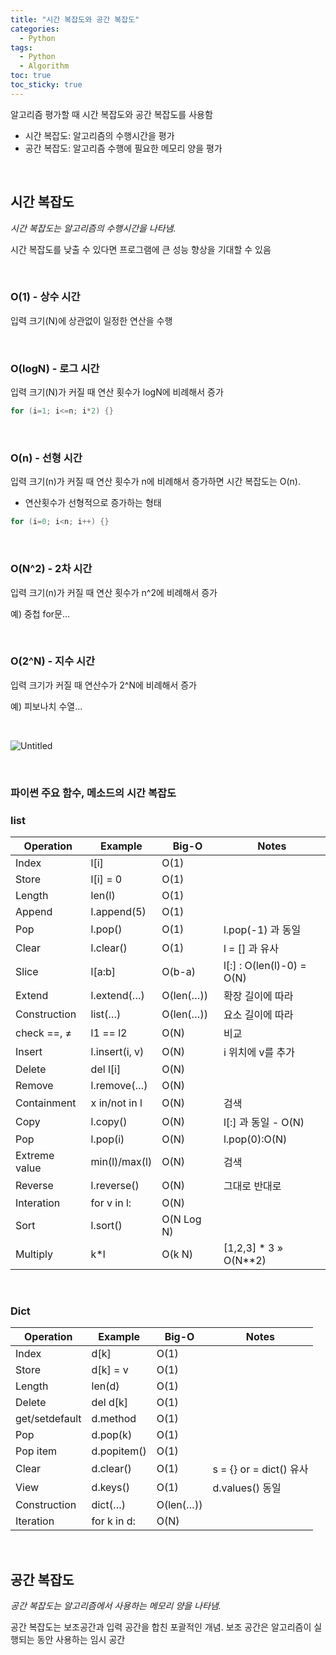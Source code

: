 ```yaml
---
title: "시간 복잡도와 공간 복잡도"
categories:
  - Python
tags:
  - Python
  - Algorithm
toc: true
toc_sticky: true
---
```


알고리즘 평가할 때 시간 복잡도와 공간 복잡도를 사용함

- 시간 복잡도: 알고리즘의 수행시간을 평가
- 공간 복잡도: 알고리즘 수행에 필요한 메모리 양을 평가

<br>

## 시간 복잡도

*시간 복잡도는 알고리즘의 수행시간을 나타냄.*

시간 복잡도를 낮출 수 있다면 프로그램에 큰 성능 향상을 기대할 수 있음

<br>

### O(1) - 상수 시간

입력 크기(N)에 상관없이 일정한 연산을 수행

<br>

### O(logN) - 로그 시간

입력 크기(N)가 커질 때 연산 횟수가 logN에 비례해서 증가

```java
for (i=1; i<=n; i*2) {}
```

<br>

### O(n) - 선형 시간

입력 크기(n)가 커질 때 연산 횟수가 n에 비례해서 증가하면 시간 복잡도는 O(n).

- 연산횟수가 선형적으로 증가하는 형태

```java
for (i=0; i<n; i++) {}
```

<br>

### O(N^2) - 2차 시간

입력 크기(n)가 커질 때 연산 횟수가 n^2에 비례해서 증가

예) 중첩 for문…

<br>

### O(2^N) - 지수 시간

입력 크기가 커질 때 연산수가 2^N에 비례해서 증가

예) 피보나치 수열…

<br>

![Untitled](https://user-images.githubusercontent.com/79130276/178433222-3b550022-9b55-4e97-b7e6-71eb5bb77b57.png)

<br>

### 파이썬 주요 함수, 메소드의 시간 복잡도

### list

| Operation | Example | Big-O | Notes |
| --- | --- | --- | --- |
| Index | l[i] | O(1) |  |
| Store | l[i] = 0 | O(1) |  |
| Length | len(l) | O(1) |  |
| Append | l.append(5) | O(1) |  |
| Pop | l.pop() | O(1) | l.pop(-1) 과 동일 |
| Clear | l.clear() | O(1) | l = [] 과 유사 |
| Slice | l[a:b] | O(b-a) | l[:] : O(len(l)-0) = O(N) |
| Extend | l.extend(…) | O(len(…)) | 확장 길이에 따라 |
| Construction | list(…) | O(len(…)) | 요소 길이에 따라 |
| check ==, ≠ | l1 == l2 | O(N) | 비교 |
| Insert | l.insert(i, v) | O(N) | i 위치에 v를 추가 |
| Delete | del l[i] | O(N) |  |
| Remove | l.remove(…) | O(N) |  |
| Containment | x in/not in l | O(N) | 검색 |
| Copy | l.copy() | O(N) | l[:] 과 동일 - O(N) |
| Pop | l.pop(i) | O(N) | l.pop(0):O(N) |
| Extreme value | min(l)/max(l) | O(N) | 검색 |
| Reverse | l.reverse() | O(N) | 그대로 반대로 |
| Interation | for v in l: | O(N) |  |
| Sort | l.sort() | O(N Log N) |  |
| Multiply | k*l | O(k N) | [1,2,3] * 3 » O(N**2) |

<br>

### Dict

| Operation | Example | Big-O | Notes |
| --- | --- | --- | --- |
| Index | d[k] | O(1) |  |
| Store | d[k] = v | O(1) |  |
| Length | len(d) | O(1) |  |
| Delete | del d[k] | O(1) |  |
| get/setdefault | d.method | O(1) |  |
| Pop | d.pop(k) | O(1) |  |
| Pop item | d.popitem() | O(1) |  |
| Clear | d.clear() | O(1) | s = {} or = dict() 유사 |
| View | d.keys() | O(1) | d.values() 동일 |
| Construction | dict(…) | O(len(…)) |  |
| Iteration | for k in d: | O(N) |  |

<br>

## 공간 복잡도

*공간 복잡도는 알고리즘에서 사용하는 메모리 양을 나타냄.*

공간 복잡도는 보조공간과 입력 공간을 합친 포괄적인 개념. 보조 공간은 알고리즘이 실행되는 동안 사용하는 임시 공간